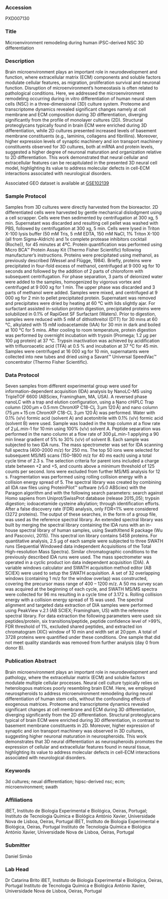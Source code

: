 ### Accession
PXD007130

### Title
Microenvironment remodeling during human iPSC-derived NSC 3D differentiation

### Description
Brain microenvironment plays an important role in neurodevelopment and function, where extracellular matrix (ECM) components and soluble factors modulate cellular features, as migration, proliferation survival and neuronal function. Disruption of microenvironment’s homeostasis is often related to pathological conditions. Here, we addressed the microenvironment remodeling occurring during in vitro differentiation of human neural stem cells (NSC) in a three-dimensional (3D) culture system. Proteome and transcriptome dynamics revealed significant changes namely at cell membrane and ECM composition during 3D differentiation, diverging significantly from the profile of monolayer cultures (2D). Structural proteoglycans typically found in brain ECM were enriched during 3D differentiation, while 2D cultures presented increased levels of basement membrane constituents (e.g., laminins, collagens and fibrillins). Moreover, higher expression levels of synaptic machinery and ion transport machinery constituents observed for 3D cultures, both at mRNA and protein levels, suggested a higher degree of neuronal maturation and organization relative to 2D differentiation. This work demonstrated that neural cellular and extracellular features can be recapitulated in the presented 3D neural cell model, highlighting its value to address molecular defects in cell-ECM interactions associated with neurological disorders. 
<html>
<head>
Associated GEO dataset is available at
</head>
<body>
<a href="https://www.ncbi.nlm.nih.gov/geo/query/acc.cgi">GSE102139</a>
</body>
</html> 

### Sample Protocol
Samples from 3D cultures were directly harvested from the bioreactor. 2D differentiated cells were harvested by gentle mechanical dislodgment using a cell scrapper. Cells were then sedimented by centrifugation at 300 xg, 5 min. Supernatant was discarded and resulting cell pellet was washed with PBS, followed by centrifugation at 300 xg, 5 min. Cells were lysed in Triton X-100 lysis buffer (50 mM Tris, 5 mM EDTA, 150 mM NaCl, 1% Triton X-100 (all from Sigma-Aldrich) and 1x complete protease inhibitors cocktail (Roche)), for 45 minutes at 4ºC. Protein quantification was performed using Micro BCA™ Protein Assay Kit (Thermo Fisher Scientific) following manufacturer’s instructions. Proteins were precipitated using methanol, as previously described (Wessel and Flügge, 1984). Briefly, proteins were precipitated in four-fold excess of methanol, centrifuged at 9 000 xg for 10 seconds and followed by the addition of 2 parts of chloroform with subsequent centrifugation. For phase separation, 3 parts of deionized water were added to the samples, homogenized by vigorous vortex and centrifuged at 9 000 xg for 1 min. The upper phase was discarded and 3 parts of methanol were added. Samples were mixed, and centrifuged at 9 000 xg for 2 min to pellet precipitated protein. Supernatant was removed and precipitates were dried by heating at 60 °C with lids slightly ajar. For surfactant assisted in-solution protein digestion, precipitated proteins were solubilized in 0.1% of RapiGest SF Surfactant (Waters). Prior to digestion, samples were reduced with 5 mM of dithiothreitol (DTT) for 30 mins at 60 °C, alkylated with 15 mM iodoacetamide (IAA) for 30 min in dark and boiled at 100 °C for 5 mins. After cooling to room temperature, protein digestion was performed by overnight incubation with trypsin (Promega; 1.2 μg per 100 μg protein) at 37 °C. Trypsin inactivation was achieved by acidification with trifluoroacetic acid (TFA) at 0.5 % and incubation at 37 °C for 45 min. Samples were centrifuged at 16 000 xg for 10 min, supernatants were collected into new tubes and dried using a Savant™ Universal SpeedVac™ concentrator (Thermo Fisher Scientific).

### Data Protocol
Seven samples from different experimental group were used for information-dependent acquisition (IDA) analysis by NanoLC-MS using TripleTOF 6600 (ABSciex, Framingham, MA, USA). A reversed phase nanoLC with a trap and elution configuration, using a Nano cHiPLC Trap column (200 μm × 0.5 mm ChromXP C18-CL 3 μm 120 Å) and nano column (75 μm × 15 cm ChromXP C18-CL 3 μm 120 Å) was performed. Water with 0.1% (v/v) formic acid (solvent A) and acetonitrile with 0.1% (v/v) formic acid (solvent B) were used. Sample was loaded in the trap column at a flow rate of 2 μL.min-1 for 10 min using 100% (v/v) solvent A. Peptide separation was performed in the nano column at a flow rate of 300 μL.min-1 applying a 90 min linear gradient of 5% to 30% (v/v) of solvent B. Each sample was subjected to two IDA runs. The mass spectrometer was set for IDA scanning full spectra (400–2000 m/z) for 250 ms. The top 50 ions were selected for subsequent MS/MS scans (150–1800 m/z for 40 ms each) using a total cycle time of 2.3 s. The selection criteria for parent ions included a charge state between +2 and +5, and counts above a minimum threshold of 125 counts per second. Ions were excluded from further MS/MS analysis for 12 s. Fragmentation was performed using rolling collision energy with a collision energy spread of 5. The spectral library was created by combining all IDA raw files using ProteinPilot™ software (v5.0 ABSciex) with the Paragon algorithm and with the following search parameters: search against Homo sapiens from Uniprot/SwissProt database (release 2015_05); trypsin digestion; iodoacetamide cysteine alkylation; through identification efforts. After a false discovery rate (FDR) analysis, only FDR<1% were considered (3272 proteins). The output of these searches, in the form of a group file, was used as the reference spectral library. An extended spectral library was built by merging the spectral library containing the IDA runs with an in-house spectral library of human samples, using SwathXtend R package (Wu and Pascovici, 2015). This spectral ion library contains 5458 proteins.  For quantitative analysis, 2.5 μg of each sample were subjected to three SWATH runs (Sequential Windowed data independent Acquisitions of the Total High-resolution Mass Spectra). Similar chromatographic conditions to the previously described IDA runs were used. The mass spectrometer was operated in a cyclic product ion data independent acquisition (DIA). A variable windows calculator and SWATH acquisition method editor (AB SCIEX) were used to setup the SWATH acquisition. A set of 32 overlapping windows (containing 1 m/z for the window overlap) was constructed, covering the precursor mass range of 400 – 1200 m/z. A 50 ms survey scan was acquired at the beginning of each cycle, and SWATH MS/MS spectra were collected for 96 ms resulting in a cycle time of 3.172 s. Rolling collision energy with a collision energy spread of 15 was used. The spectral alignment and targeted data extraction of DIA samples were performed using PeakView v.2.1 (AB SCIEX; Framingham, US) with the reference spectral library. For data extraction the following parameters were used: six peptides/protein, six transitions/peptide, peptide confidence level of >99%, FDR threshold of 1%, excluded shared peptides, and extracted ion chromatogram (XIC) window of 10 min and width set at 20 ppm. A total of 3728 proteins were quantified under these conditions. One sample that did not meet quality standards was removed from further analysis (day 0 from donor B).

### Publication Abstract
Brain microenvironment plays an important role in neurodevelopment and pathology, where the extracellular matrix (ECM) and soluble factors modulate multiple cellular processes. Neural cell culture typically relies on heterologous matrices poorly resembling brain ECM. Here, we employed neurospheroids to address microenvironment remodeling during neural differentiation of human stem cells, without the confounding effects of exogenous matrices. Proteome and transcriptome dynamics revealed significant changes at cell membrane and ECM during 3D differentiation, diverging significantly from the 2D differentiation. Structural proteoglycans typical of brain ECM were enriched during 3D differentiation, in contrast to basement membrane constituents in 2D. Moreover, higher expression of synaptic and ion transport machinery was observed in 3D cultures, suggesting higher neuronal maturation in neurospheroids. This work demonstrates that 3D neural differentiation as neurospheroids promotes the expression of cellular and extracellular features&#xa0;found in neural tissue, highlighting its value to address molecular defects in cell-ECM interactions associated with neurological disorders.

### Keywords
3d cultures; neual differentiation; hipsc-derived nsc; ecm; microenvironment; swath

### Affiliations
iBET, Instituto de Biologia Experimental e Biológica, Oeiras, Portugal; Instituto de Tecnologia Química e Biológica António Xavier, Universidade Nova de Lisboa, Oeiras, Portugal
iBET, Instituto de Biologia Experimental e Biológica, Oeiras, Portugal Instituto de Tecnologia Química e Biológica António Xavier, Universidade Nova de Lisboa, Oeiras, Portugal

### Submitter
Daniel Simão

### Lab Head
Dr Catarina Brito
iBET, Instituto de Biologia Experimental e Biológica, Oeiras, Portugal Instituto de Tecnologia Química e Biológica António Xavier, Universidade Nova de Lisboa, Oeiras, Portugal


